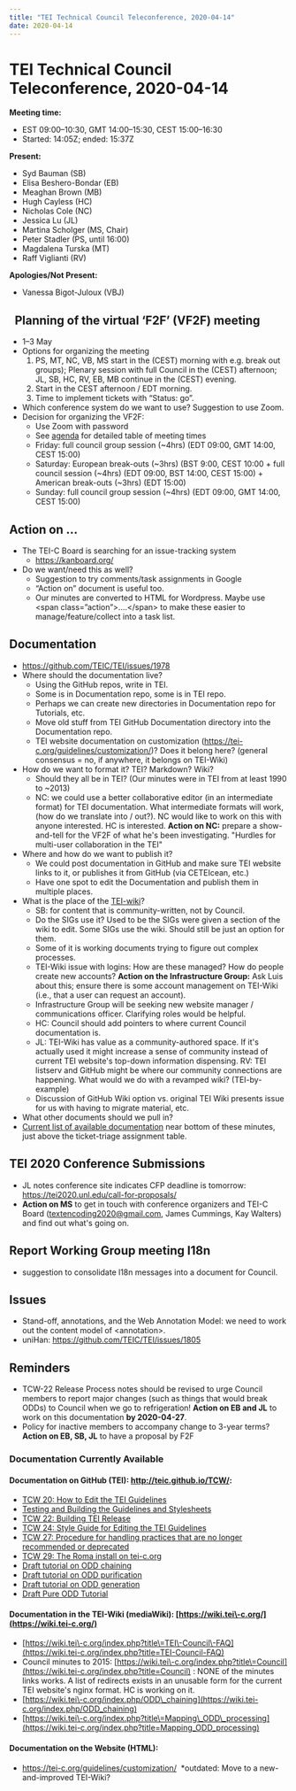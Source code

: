 ```yaml
---
title: "TEI Technical Council Teleconference, 2020-04-14"
date: 2020-04-14
---
```

# TEI Technical Council Teleconference, 2020-04-14
**Meeting time:**


* EST 09:00–10:30, GMT 14:00–15:30, CEST 15:00–16:30
* Started: 14:05Z; ended: 15:37Z


**Present:**
* Syd Bauman (SB)
* Elisa Beshero\-Bondar (EB)
* Meaghan Brown (MB)
* Hugh Cayless (HC)
* Nicholas Cole (NC)
* Jessica Lu (JL)
* Martina Scholger (MS, Chair)
* Peter Stadler (PS, until 16:00\)
* Magdalena Turska (MT)
* Raff Viglianti (RV)


**Apologies/Not Present:**
* Vanessa Bigot\-Juloux (VBJ)


 
Planning of the virtual ‘F2F’ (VF2F) meeting
--------------------------------------------


* 1–3 May
* Options for organizing the meeting
	1. PS, MT, NC, VB, MS start in the (CEST) morning with e.g. break out groups); Plenary session with full Council in the (CEST) afternoon; JL, SB, HC, RV, EB, MB continue in the (CEST) evening.
	2. Start in the CEST afternoon / EDT morning.
	3. Time to implement tickets with “Status: go”.
* Which conference system do we want to use? Suggestion to use Zoom.
* Decision for organizing the VF2F:
	+ Use Zoom with password
	+ See [agenda](https://docs.google.com/document/d/1tIA1pWABSJlL9KfCwK6t6zwVXm762LNAbvs45YU5Pww/edit#) for detailed table of meeting times
	+ Friday: full council group session (\~4hrs) (EDT 09:00, GMT 14:00, CEST 15:00\)
	+ Saturday: European break\-outs (\~3hrs) (BST 9:00, CEST 10:00 \+ full council session (\~4hrs) (EDT 09:00, BST 14:00, CEST 15:00\) \+ American break\-outs (\~3hrs) (EDT 15:00\)
	+ Sunday: full council group session (\~4hrs) (EDT 09:00, GMT 14:00, CEST 15:00\)


Action on ...
-------------


* The TEI\-C Board is searching for an issue\-tracking system
	+ <https://kanboard.org/>
* Do we want/need this as well?
	+ Suggestion to try comments/task assignments in Google
	+ “Action on” document is useful too.
	+ Our minutes are converted to HTML for Wordpress. Maybe use \<span class\=”action”\>....\</span\> to make these easier to manage/feature/collect into a task list.


Documentation
-------------


* <https://github.com/TEIC/TEI/issues/1978>
* Where should the documentation live?
	+ Using the GitHub repos, write in TEI.
	+ Some is in Documentation repo, some is in TEI repo.
	+ Perhaps we can create new directories in Documentation repo for Tutorials, etc.
	+ Move old stuff from TEI GitHub Documentation directory into the Documentation repo.
	+ TEI website documentation on customization ([https://tei\-c.org/guidelines/customization/](https://tei-c.org/guidelines/customization/))? Does it belong here? (general consensus \= no, if anywhere, it belongs on TEI\-Wiki)
* How do we want to format it? TEI? Markdown? Wiki?
	+ Should they all be in TEI? (Our minutes were in TEI from at least 1990 to \~2013\)
	+ NC: we could use a better collaborative editor (in an intermediate format) for TEI documentation. What intermediate formats will work, (how do we translate into / out?). NC would like to work on this with anyone interested. HC is interested. **Action on NC:** prepare a show\-and\-tell for the VF2F of what he's been investigating. "Hurdles for multi\-user collaboration in the TEI"
* Where and how do we want to publish it?
	+ We could post documentation in GitHub and make sure TEI website links to it, or publishes it from GitHub (via CETEIcean, etc.)
	+ Have one spot to edit the Documentation and publish them in multiple places.
* What is the place of the [TEI\-wiki](https://wiki.tei-c.org/index.php?title=Main_Page)?
	+ SB: for content that is community\-written, not by Council.
	+ Do the SIGs use it? Used to be the SIGs were given a section of the wiki to edit. Some SIGs use the wiki. Should still be just an option for them.
	+ Some of it is working documents trying to figure out complex processes.
	+ TEI\-Wiki issue with logins: How are these managed? How do people create new accounts? **Action on the Infrastructure Group:** Ask Luis about this; ensure there is some account management on TEI\-Wiki (i.e., that a user can request an account).
	+ Infrastructure Group will be seeking new website manager / communications officer. Clarifying roles would be helpful.
	+ HC: Council should add pointers to where current Council documentation is.
	+ JL: TEI\-Wiki has value as a community\-authored space. If it's actually used it might increase a sense of community instead of current TEI website's top\-down information dispensing. RV: TEI listserv and GitHub might be where our community connections are happening. What would we do with a revamped wiki? (TEI\-by\-example)
	+ Discussion of GitHub Wiki option vs. original TEI Wiki presents issue for us with having to migrate material, etc.
* What other documents should we pull in?
* [Current list of available documentation](#documentation) near bottom of these minutes, just above the ticket\-triage assignment table.


TEI 2020 Conference Submissions
-------------------------------


* JL notes conference site indicates CFP deadline is tomorrow: [https://tei2020\.unl.edu/call\-for\-proposals/](https://tei2020.unl.edu/call-for-proposals/)
* **Action on MS** to get in touch with conference organizers and TEI\-C Board ([textencoding2020@gmail.com](mailto:textencoding2020@gmail.com), James Cummings, Kay Walters) and find out what's going on.


Report Working Group meeting I18n
---------------------------------


* suggestion to consolidate l18n messages into a document for Council.


Issues
------


* Stand\-off, annotations, and the Web Annotation Model: we need to work out the content model of \<annotation\>.
* uniHan: <https://github.com/TEIC/TEI/issues/1805>


Reminders
---------


* TCW\-22 Release Process notes should be revised to urge Council members to report major changes (such as things that would break ODDs) to Council when we go to refrigeration! **Action on EB and JL** to work on this documentation **by 2020\-04\-27**.
* Policy for inactive members to accompany change to 3\-year terms? **Action on EB, SB, JL** to have a proposal by F2F


### Documentation Currently Available


#### Documentation on GitHub (TEI): <http://teic.github.io/TCW/>:


* [TCW 20: How to Edit the TEI Guidelines](http://teic.github.io/TCW/tcw20.html)
* [Testing and Building the Guidelines and Stylesheets](http://teic.github.io/TCW/testing_and_building.html)
* [TCW 22: Building TEI Release](http://teic.github.io/TCW/tcw22.html)
* [TCW 24: Style Guide for Editing the TEI Guidelines](http://teic.github.io/TCW/tcw24.html)
* [TCW 27: Procedure for handling practices that are no longer recommended or deprecated](http://teic.github.io/TCW/tcw27.html)
* [TCW 29: The Roma install on tei\-c.org](http://teic.github.io/TCW/tcw29.html)
* [Draft tutorial on ODD chaining](http://teic.github.io/TCW/howtoChain.html)
* [Draft tutorial on ODD purification](http://teic.github.io/TCW/purifyDoc.html)
* [Draft tutorial on ODD generation](http://teic.github.io/TCW/howtoGenerate.html)
* [Draft Pure ODD Tutorial](http://teic.github.io/TCW/pureODDtutorial.html)


#### Documentation in the TEI\-Wiki (mediaWiki): [https://wiki.tei\-c.org/](https://wiki.tei-c.org/)


* [https://wiki.tei\-c.org/index.php?title\=TEI\-Council\-FAQ](https://wiki.tei-c.org/index.php?title=TEI-Council-FAQ)
* Council minutes to 2015: [https://wiki.tei\-c.org/index.php?title\=Council](https://wiki.tei-c.org/index.php?title=Council) : NONE of the minutes links works. A list of redirects exists in an unusable form for the current TEI website's nginx format. HC is working on it.
* [https://wiki.tei\-c.org/index.php/ODD\_chaining](https://wiki.tei-c.org/index.php/ODD_chaining)
* [https://wiki.tei\-c.org/index.php?title\=Mapping\_ODD\_processing](https://wiki.tei-c.org/index.php?title=Mapping_ODD_processing)


#### Documentation on the Website (HTML):


* [https://tei\-c.org/guidelines/customization/](https://tei-c.org/guidelines/customization/)  \*outdated: Move to a new\-and\-improved TEI\-Wiki?


